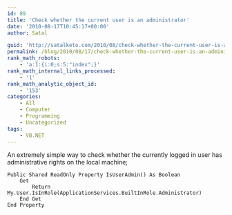 ```yaml
---
id: 89
title: 'Check whether the current user is an administrator'
date: '2010-08-17T10:45:17+00:00'
author: Satal

guid: 'http://satalketo.com/2010/08/check-whether-the-current-user-is-an-administrator/'
permalink: /blog/2010/08/17/check-whether-the-current-user-is-an-administrator/
rank_math_robots:
    - 'a:1:{i:0;s:5:"index";}'
rank_math_internal_links_processed:
    - '1'
rank_math_analytic_object_id:
    - '153'
categories:
    - All
    - Computer
    - Programming
    - Uncategorized
tags:
    - VB.NET
---
```


An extremely simple way to check whether the currently logged in user has administrative rights on the local machine;

```vbnet
Public Shared ReadOnly Property IsUserAdmin() As Boolean
    Get
        Return My.User.IsInRole(ApplicationServices.BuiltInRole.Administrator)
    End Get
End Property
```